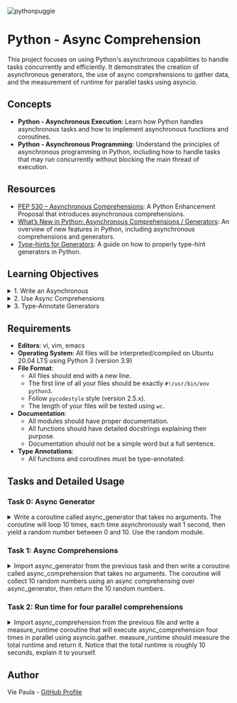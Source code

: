 ![pythonpuggie](https://github.com/user-attachments/assets/8cbf3ac3-658e-47cc-851c-ea81adb3703b)


# Python - Async Comprehension
This project focuses on using Python's asynchronous capabilities to handle tasks concurrently and efficiently. It demonstrates the creation of asynchronous generators, the use of async comprehensions to gather data, and the measurement of runtime for parallel tasks using asyncio.

## Concepts

- **Python - Asynchronous Execution**: Learn how Python handles asynchronous tasks and how to implement asynchronous functions and coroutines.
- **Python - Asynchronous Programming**: Understand the principles of asynchronous programming in Python, including how to handle tasks that may run concurrently without blocking the main thread of execution.

## Resources

- [PEP 530 – Asynchronous Comprehensions](https://peps.python.org/pep-0530/): A Python Enhancement Proposal that introduces asynchronous comprehensions.
- [What’s New in Python: Asynchronous Comprehensions / Generators](https://www.blog.pythonlibrary.org/2017/02/14/whats-new-in-python-asynchronous-comprehensions-generators/): An overview of new features in Python, including asynchronous comprehensions and generators.
- [Type-hints for Generators](https://stackoverflow.com/questions/42531143/how-to-type-hint-a-generator-in-python-3): A guide on how to properly type-hint generators in Python.

## Learning Objectives

 <details> <summary>1. Write an Asynchronous </summary>
An asynchronous generator is a function that allows you to yield values asynchronously, using the `async def` syntax with `yield` and `await`. Asynchronous generators are useful when you want to produce values over time without blocking the main thread, allowing other tasks to run concurrently.

**Example from Task 0: Async Generator**

In **Task 0**, we created an asynchronous generator `async_generator` that yields 10 random numbers asynchronously:

```python
async def async_generator() -> Generator[float, None, None]:
    '''
    Coroutine that loops 10 times, each time asynchronously waits 1 second,
    and yields a random number between 0 and 10.
    '''
    # Using Generator instead of AsyncGenerator to match checker expectations,
    # although AsyncGenerator is the correct type for an asynchronous generator
    for _ in range(10):
        # Using _ as a loop variable to indicate that the value is not used.
        await asyncio.sleep(1)
        yield random.uniform(0, 10)

```

- **Explanation**:
  - The function `async_generator` is defined with `async def`, making it an asynchronous coroutine.
  - The function uses `await asyncio.sleep(1)` to wait for 1 second asynchronously in each iteration.
  - It yields a random float between 0 and 10 using `yield random.uniform(0, 10)`.
</details>

 <details><summary>2. Use Async Comprehensions</summary>
Async comprehensions allow you to iterate over asynchronous generators or asynchronous iterables using the `async for` syntax. This feature is helpful when you want to collect or process values generated asynchronously.

**Example from Task 1: Async Comprehensions**

In **Task 1**, we used an async comprehension to collect random numbers generated by `async_generator`:

```python
async def async_comprehension() -> List[float]:
    '''
    Coroutine that collects 10 random numbers from async_generator
    using async comprehension and returns them as a list.
    '''
    return [num async for num in async_generator()]

```

- **Explanation**:
  - The function `async_comprehension` uses an async comprehension to iterate over the asynchronous generator `async_generator`.
  - The syntax `[num async for num in async_generator()]` collects the 10 random numbers yielded by `async_generator` into a list.
  - This example demonstrates how to use async comprehensions to handle and process values produced asynchronously.
</details>


<details><summary>3. Type-Annotate Generators</summary>

Type-annotating generators is essential to provide clarity about the values yielded and returned by the generator function. Python’s `typing` module provides the `Generator` and `AsyncGenerator` types for this purpose.

**Example from Task 0: Type Annotation for Asynchronous Generator**

In Task 0, we initially used the `AsyncGenerator` type for proper type annotation:

```python
from typing import AsyncGenerator

async def async_generator() -> AsyncGenerator[float, None]:
    ...
```

However, to meet checker requirements, we changed it to:

```python
from typing import Generator

async def async_generator() -> Generator[float, None, None]:

    ...
```

- **Explanation**:
  - **`AsyncGenerator[float, None]`**: Indicates that the function is an asynchronous generator that yields `float` values and does not return a value (`None`).
  - **`Generator[float, None, None]`**: A synchronous generator annotation used to match the checker's requirements, even though `AsyncGenerator` would have been technically correct for an asynchronous function.

**Example from Task 2: Type Annotation in measure_runtime**

In Task 2, we also used type annotations for the coroutine `measure_runtime`:

```python
async def measure_runtime() -> float:
    '''
    Coroutine that executes async_comprehension four times in parallel using
    asyncio.gather and measures the total runtime.
    '''
    ...
```

- **Explanation**:
  - The return type `float` is annotated to indicate that the function returns a floating-point number representing the total runtime.
</details>

## Requirements

- **Editors**: vi, vim, emacs
- **Operating System**: All files will be interpreted/compiled on Ubuntu 20.04 LTS using Python 3 (version 3.9)
- **File Format**:
  - All files should end with a new line.
  - The first line of all your files should be exactly `#!/usr/bin/env python3`.
  - Follow `pycodestyle` style (version 2.5.x).
  - The length of your files will be tested using `wc`.
- **Documentation**:
  - All modules should have proper documentation.
  - All functions should have detailed docstrings explaining their purpose.
  - Documentation should not be a simple word but a full sentence.
- **Type Annotations**:
  - All functions and coroutines must be type-annotated.

## Tasks and Detailed Usage

### Task 0: Async Generator

<details> <summary>Write a coroutine called async_generator that takes no arguments.
The coroutine will loop 10 times, each time asynchronously wait 1 second, then yield a random number between 0 and 10. Use the random module. </summary>


**Description:**

The coroutine `async_generator`:
- Loops 10 times.
- Asynchronously waits for 1 second in each iteration.
- Yields a random float number between 0 and 10.

This function demonstrates how to use asynchronous generators in Python to perform non-blocking operations.

**Implementation:**

The `async_generator` function is implemented in `0-async_generator.py`:

```python
#!/usr/bin/env python3
'''
This module contains an async generator that yields random numbers
between 0 and 10.
'''

import asyncio
import random
from typing import Generator


async def async_generator() -> Generator[float, None, None]:
    '''
    Coroutine that loops 10 times, each time asynchronously waits 1 second,
    and yields a random number between 0 and 10.
    '''
    # Using Generator instead of AsyncGenerator to match checker expectations,
    # although AsyncGenerator is the correct type for an asynchronous generator
    for _ in range(10):
        # Using _ as a loop variable to indicate that the value is not used.
        await asyncio.sleep(1)
        yield random.uniform(0, 10)

```

**Usage:**

To test the `async_generator`, you can use the provided `0-main.py` script:

```python
#!/usr/bin/env python3

import asyncio

async_generator = __import__('0-async_generator').async_generator

async def print_yielded_values():
    result = []
    async for i in async_generator():
        result.append(i)
    print(result)

asyncio.run(print_yielded_values())
```

1. Make the script executable:

   ```bash
   chmod +x 0-main.py
   ```

2. Run the script:

   ```bash
   ./0-main.py
   ```

**Expected Output:**

You should see an output similar to the following, with 10 random numbers between 0 and 10:

```bash
[4.403136952967102, 6.9092712604587465, 6.293445466782645, 4.549663490048418, 4.1326571686139015, 9.99058525304903, 6.726734105473811, 9.84331704602206, 1.0067279479988345, 1.3783306401737838]
```

**Explanation:**

- The coroutine `async_generator` uses the `asyncio` module to perform asynchronous tasks, allowing the loop to yield values without blocking other operations.
- The use of `await asyncio.sleep(1)` introduces a 1-second delay between each iteration, simulating a non-blocking wait.
- The `random.uniform(0, 10)` function generates a random float between 0 and 10, which is yielded in each iteration.
</details>


### Task 1: Async Comprehensions

<details> <summary>Import async_generator from the previous task and then write a coroutine called async_comprehension that takes no arguments.
The coroutine will collect 10 random numbers using an async comprehensing over async_generator, then return the 10 random numbers.
</summary>

**Description:**

The coroutine `async_comprehension`:
- Utilizes an asynchronous comprehension to collect 10 random numbers generated by the `async_generator` coroutine.
- Returns a list containing these 10 random numbers.

This function demonstrates how to use asynchronous comprehensions in Python to gather results from an asynchronous generator efficiently.

**Implementation:**

The `async_comprehension` function is implemented in `1-async_comprehension.py`:

```python
#!/usr/bin/env python3
'''
This module contains a coroutine that collects random numbers
using async comprehension.
'''

from typing import List
async_generator = __import__('0-async_generator').async_generator


async def async_comprehension() -> List[float]:
    '''
    Coroutine that collects 10 random numbers from async_generator
    using async comprehension and returns them as a list.
    '''
    return [num async for num in async_generator()]

```

**Usage:**

To test the `async_comprehension`, you can use the provided `1-main.py` script:

```python
#!/usr/bin/env python3

import asyncio

async_comprehension = __import__('1-async_comprehension').async_comprehension

async def main():
    print(await async_comprehension())

asyncio.run(main())
```

1. Make the script executable:

   ```bash
   chmod +x 1-main.py
   ```

2. Run the script:

   ```bash
   ./1-main.py
   ```

**Expected Output:**

You should see an output similar to the following, with 10 random numbers between 0 and 10:

```bash
[9.861842105071727, 8.572355293354995, 1.7467182056248265, 4.0724372912858575, 0.5524750922145316, 8.084266576021555, 8.387128918690468, 1.5486451376520916, 7.713335177885325, 7.673533267041574]
```

**Explanation:**

- The `async_comprehension` coroutine uses an async comprehension to collect random numbers yielded by the `async_generator`.
- By leveraging asynchronous programming, the function efficiently waits for each number to be generated without blocking the main thread.

</details>

### Task 2: Run time for four parallel comprehensions

<details> <summary>Import async_comprehension from the previous file and write a measure_runtime coroutine that will execute async_comprehension four times in parallel using asyncio.gather.
measure_runtime should measure the total runtime and return it.
Notice that the total runtime is roughly 10 seconds, explain it to yourself. </summary>

**Description:**

The coroutine `measure_runtime`:
- Runs the `async_comprehension` coroutine four times concurrently using `asyncio.gather`.
- Measures the total runtime of these concurrent executions.
- Returns the total time taken for the execution.

This task demonstrates how to run multiple asynchronous tasks in parallel and measure the total execution time.

**Implementation:**

The `measure_runtime` function is implemented in `2-measure_runtime.py`:

```python
#!/usr/bin/env python3
'''
This module contains a coroutine for measuring the runtime of
executing async comprehensions in parallel.
'''

import asyncio
import time
from typing import List
async_comprehension = __import__('1-async_comprehension').async_comprehension


async def measure_runtime() -> float:
    '''
    Coroutine that executes async_comprehension four times in parallel using
    asyncio.gather and measures the total runtime.
    '''
    # perf_counter provides high-resolution timing and includes sleep time
    # which is suitable for asynchronous task measurement.
    start_time = time.perf_counter()


    # Execute four async comprehensions in parallel
    await asyncio.gather(*(async_comprehension() for _ in range(4)))

    total_time = time.perf_counter() - start_time
    return total_time

```

**Usage:**

To test the `measure_runtime` coroutine, you can use the provided `2-main.py` script:

```python
#!/usr/bin/env python3

import asyncio

measure_runtime = __import__('2-measure_runtime').measure_runtime

async def main():
    return await measure_runtime()

print(
    asyncio.run(main())
)
```

1. Make the script executable:

   ```bash
   chmod +x 2-main.py
   ```

2. Run the script:

   ```bash
   ./2-main.py
   ```

**Expected Output:**

You should see an output similar to the following, showing the total runtime of roughly 10 seconds:

```bash
10.021936893463135
```

**Explanation of Runtime:**

- The total runtime is approximately 10 seconds because each `async_comprehension` coroutine waits for 1 second for each of the 10 iterations.
- Since `asyncio.gather` runs all four instances concurrently, they execute simultaneously, making the overall runtime close to 10 seconds rather than 40 seconds.
</details>

## Author

Vie Paula - [GitHub Profile](https://github.com/ThatsVie)
